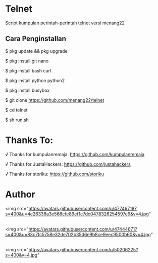 # Telnet
Script kumpulan perintah-perintah telnet versi menang22

## Cara Penginstallan

$ pkg update && pkg upgrade

$ pkg install git nano

$ pkg install bash curl

$ pkg install python python2

$ pkg install busybox

$ git clone https://github.com/menang22/telnet

$ cd telnet

$ sh run.sh

# Thanks To:

√ Thanks for kumpulanremaja: https://github.com/kumpulanremaja

√ Thanks for JustaHackers: https://github.com/justahackers

√ Thanks for storiku: https://github.com/storiku

# Author
<img src="https://avatars.githubusercontent.com/u/47746718?s=400&u=4c26336a3e568cfe89ef1c7dc0478326254597e9&v=4.jpg"
<br/><br/>

<img src="https://avatars.githubusercontent.com/u/47444671?s=400&u=83c7fc5758e32de702b35d6e9b8ce9eec9500b60&v=4.jpg"
<br/><br/>

<img src="https://avatars.githubusercontent.com/u/50206225?s=400&v=4.jpg"
<br/><br/>
